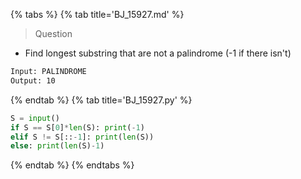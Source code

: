 {% tabs %}
{% tab title='BJ_15927.md' %}

> Question

* Find longest substring that are not a palindrome (-1 if there isn't)

```txt
Input: PALINDROME
Output: 10
```

{% endtab %}
{% tab title='BJ_15927.py' %}

```py
S = input()
if S == S[0]*len(S): print(-1)
elif S != S[::-1]: print(len(S))
else: print(len(S)-1)
```

{% endtab %}
{% endtabs %}
